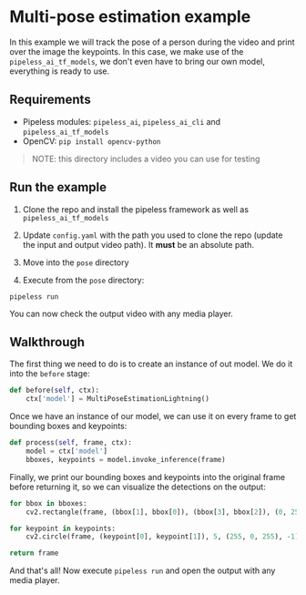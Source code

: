 # Multi-pose estimation example

In this example we will track the pose of a person during the video and print over the image the keypoints.
In this case, we make use of the `pipeless_ai_tf_models`, we don't even have to bring our own model, everything is ready to use.

## Requirements

* Pipeless modules: `pipeless_ai`, `pipeless_ai_cli` and `pipeless_ai_tf_models`
* OpenCV: `pip install opencv-python`

> NOTE: this directory includes a video you can use for testing

## Run the example

1. Clone the repo and install the pipeless framework as well as `pipeless_ai_tf_models`

1. Update `config.yaml` with the path you used to clone the repo (update the input and output video path). It **must** be an absolute path.

1. Move into the `pose` directory

1. Execute from the `pose` directory:

```console
pipeless run
```

You can now check the output video with any media player.

## Walkthrough

The first thing we need to do is to create an instance of out model. We do it into the `before` stage:
```python
def before(self, ctx):
    ctx['model'] = MultiPoseEstimationLightning()
```

Once we have an instance of our model, we can use it on every frame to get bounding boxes and keypoints:
```python
def process(self, frame, ctx):
    model = ctx['model']
    bboxes, keypoints = model.invoke_inference(frame)
```

Finally, we print our bounding boxes and keypoints into the original frame before returning it, so we can visualize the detections on the output:

```python
for bbox in bboxes:
    cv2.rectangle(frame, (bbox[1], bbox[0]), (bbox[3], bbox[2]), (0, 255, 0), 2)

for keypoint in keypoints:
    cv2.circle(frame, (keypoint[0], keypoint[1]), 5, (255, 0, 255), -1)

return frame
```

And that's all! Now execute `pipeless run` and open the output with any media player.